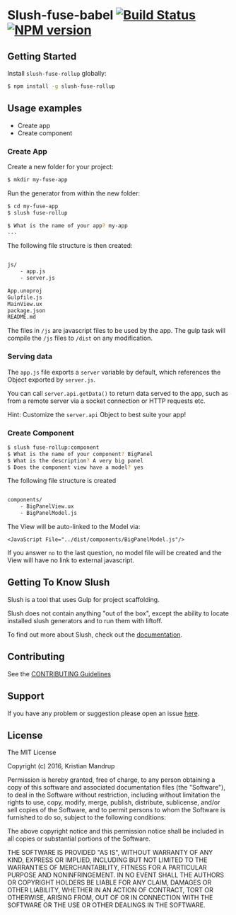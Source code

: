 # Slush-fuse-babel [![Build Status](https://secure.travis-ci.org/kristianmandrup/slush-fuse-rollup.png?branch=master)](https://travis-ci.org/kristianmandrup/slush-fuse-rollup) [![NPM version](https://badge-me.herokuapp.com/api/npm/slush-fuse-rollup.png)](http://badges.enytc.com/for/npm/slush-fuse-rollup)

## Getting Started

Install `slush-fuse-rollup` globally:

```bash
$ npm install -g slush-fuse-rollup
```

## Usage examples

- Create app
- Create component

### Create App

Create a new folder for your project:

```bash
$ mkdir my-fuse-app
```

Run the generator from within the new folder:

```bash
$ cd my-fuse-app
$ slush fuse-rollup

$ What is the name of your app? my-app
...
```

The following file structure is then created:

```bash

js/
    - app.js
    - server.js

App.unoproj
Gulpfile.js
MainView.ux
package.json
README.md
```

The files in `/js` are javascript files to be used by the app. The gulp task will compile the `/js` files to `/dist` on any modification.

### Serving data

The `app.js` file exports a `server` variable by default, which references the Object exported by `server.js`.

You can call `server.api.getData()` to return data served to the app, such as from a remote server via a socket connection or HTTP requests etc.

Hint: Customize the `server.api` Object to best suite your app!

### Create Component

```bash
$ slush fuse-rollup:component
$ What is the name of your component? BigPanel
$ What is the description? A very big panel
$ Does the component view have a model? yes
```

The following file structure is created

```bash

components/
    - BigPanelView.ux
    - BigPanelModel.js
```

The View will be auto-linked to the Model via:

`<JavaScript File="../dist/components/BigPanelModel.js"/>`

If you answer `no` to the last question, no model file will be created and the View will have no link to external javascript.

## Getting To Know Slush

Slush is a tool that uses Gulp for project scaffolding.

Slush does not contain anything "out of the box", except the ability to locate installed slush generators and to run them with liftoff.

To find out more about Slush, check out the [documentation](https://github.com/slushjs/slush).

## Contributing

See the [CONTRIBUTING Guidelines](https://github.com/kristianmandrup/slush-fuse-rollup/blob/master/CONTRIBUTING.md)

## Support
If you have any problem or suggestion please open an issue [here](https://github.com/kristianmandrup/slush-fuse-rollup/issues).

## License

The MIT License

Copyright (c) 2016, Kristian Mandrup

Permission is hereby granted, free of charge, to any person
obtaining a copy of this software and associated documentation
files (the "Software"), to deal in the Software without
restriction, including without limitation the rights to use,
copy, modify, merge, publish, distribute, sublicense, and/or sell
copies of the Software, and to permit persons to whom the
Software is furnished to do so, subject to the following
conditions:

The above copyright notice and this permission notice shall be
included in all copies or substantial portions of the Software.

THE SOFTWARE IS PROVIDED "AS IS", WITHOUT WARRANTY OF ANY KIND,
EXPRESS OR IMPLIED, INCLUDING BUT NOT LIMITED TO THE WARRANTIES
OF MERCHANTABILITY, FITNESS FOR A PARTICULAR PURPOSE AND
NONINFRINGEMENT. IN NO EVENT SHALL THE AUTHORS OR COPYRIGHT
HOLDERS BE LIABLE FOR ANY CLAIM, DAMAGES OR OTHER LIABILITY,
WHETHER IN AN ACTION OF CONTRACT, TORT OR OTHERWISE, ARISING
FROM, OUT OF OR IN CONNECTION WITH THE SOFTWARE OR THE USE OR
OTHER DEALINGS IN THE SOFTWARE.

